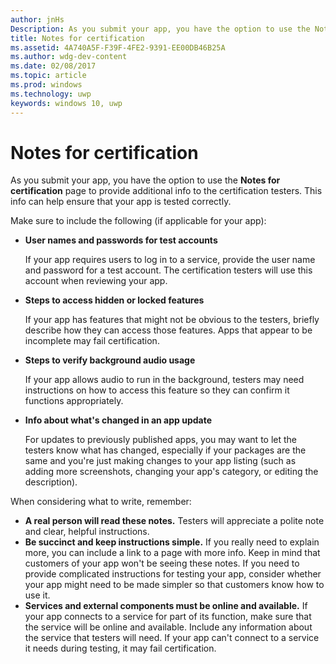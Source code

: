 ---author: jnHsDescription: As you submit your app, you have the option to use the Notes for certification page to provide additional info to the certification testers. This info can help ensure that your app is tested correctly.title: Notes for certificationms.assetid: 4A740A5F-F39F-4FE2-9391-EE00DB46B25Ams.author: wdg-dev-contentms.date: 02/08/2017ms.topic: articlems.prod: windowsms.technology: uwpkeywords: windows 10, uwp---# Notes for certificationAs you submit your app, you have the option to use the **Notes for certification** page to provide additional info to the certification testers. This info can help ensure that your app is tested correctly.Make sure to include the following (if applicable for your app):-   **User names and passwords for test accounts**    If your app requires users to log in to a service, provide the user name and password for a test account. The certification testers will use this account when reviewing your app.-   **Steps to access hidden or locked features**    If your app has features that might not be obvious to the testers, briefly describe how they can access those features. Apps that appear to be incomplete may fail certification.-   **Steps to verify background audio usage**    If your app allows audio to run in the background, testers may need instructions on how to access this feature so they can confirm it functions appropriately.-   **Info about what's changed in an app update**    For updates to previously published apps, you may want to let the testers know what has changed, especially if your packages are the same and you're just making changes to your app listing (such as adding more screenshots, changing your app's category, or editing the description).When considering what to write, remember:-   **A real person will read these notes.** Testers will appreciate a polite note and clear, helpful instructions.-   **Be succinct and keep instructions simple.** If you really need to explain more, you can include a link to a page with more info. Keep in mind that customers of your app won't be seeing these notes. If you need to provide complicated instructions for testing your app, consider whether your app might need to be made simpler so that customers know how to use it.-   **Services and external components must be online and available.** If your app connects to a service for part of its function, make sure that the service will be online and available. Include any information about the service that testers will need. If your app can't connect to a service it needs during testing, it may fail certification.  